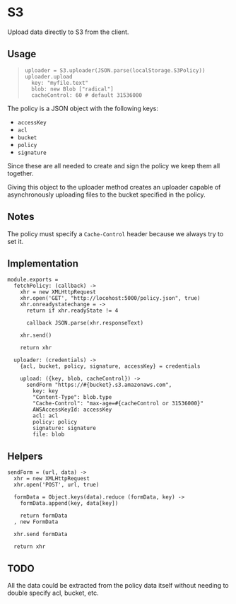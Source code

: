 S3
====

Upload data directly to S3 from the client.

Usage
-----

>     uploader = S3.uploader(JSON.parse(localStorage.S3Policy))
>     uploader.upload
>       key: "myfile.text"
>       blob: new Blob ["radical"]
>       cacheControl: 60 # default 31536000

The policy is a JSON object with the following keys:

- `accessKey`
- `acl`
- `bucket`
- `policy`
- `signature`

Since these are all needed to create and sign the policy we keep them all
together.

Giving this object to the uploader method creates an uploader capable of
asynchronously uploading files to the bucket specified in the policy.

Notes
-----

The policy must specify a `Cache-Control` header because we always try to set it.

Implementation
--------------

    module.exports =
      fetchPolicy: (callback) ->
        xhr = new XMLHttpRequest
        xhr.open('GET', "http://locohost:5000/policy.json", true)
        xhr.onreadystatechange = ->
          return if xhr.readyState != 4

          callback JSON.parse(xhr.responseText)

        xhr.send()

        return xhr

      uploader: (credentials) ->
        {acl, bucket, policy, signature, accessKey} = credentials

        upload: ({key, blob, cacheControl}) ->
          sendForm "https://#{bucket}.s3.amazonaws.com",
            key: key
            "Content-Type": blob.type
            "Cache-Control": "max-age=#{cacheControl or 31536000}"
            AWSAccessKeyId: accessKey
            acl: acl
            policy: policy
            signature: signature
            file: blob

Helpers
-------

    sendForm = (url, data) ->
      xhr = new XMLHttpRequest
      xhr.open('POST', url, true)

      formData = Object.keys(data).reduce (formData, key) ->
        formData.append(key, data[key])

        return formData
      , new FormData

      xhr.send formData

      return xhr

TODO
----

All the data could be extracted from the policy data itself without needing to
double specify acl, bucket, etc.
